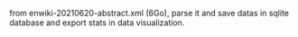 from enwiki-20210620-abstract.xml (6Go), parse it and save datas in sqlite database and export stats in data visualization.
